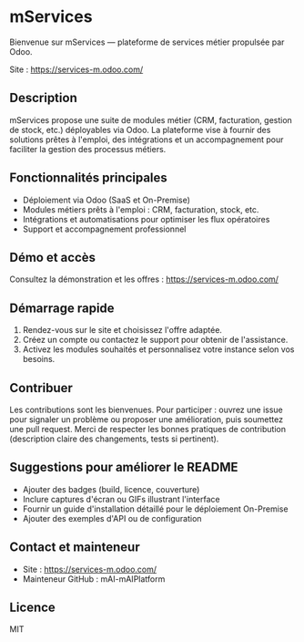 # mServices

Bienvenue sur mServices — plateforme de services métier propulsée par Odoo.

Site : https://services-m.odoo.com/

Description
-----------
mServices propose une suite de modules métier (CRM, facturation, gestion de stock, etc.) déployables via Odoo. La plateforme vise à fournir des solutions prêtes à l'emploi, des intégrations et un accompagnement pour faciliter la gestion des processus métiers.

Fonctionnalités principales
---------------------------
- Déploiement via Odoo (SaaS et On-Premise)  
- Modules métiers prêts à l'emploi : CRM, facturation, stock, etc.  
- Intégrations et automatisations pour optimiser les flux opératoires  
- Support et accompagnement professionnel

Démo et accès
-------------
Consultez la démonstration et les offres : https://services-m.odoo.com/

Démarrage rapide
----------------
1. Rendez-vous sur le site et choisissez l'offre adaptée.  
2. Créez un compte ou contactez le support pour obtenir de l'assistance.  
3. Activez les modules souhaités et personnalisez votre instance selon vos besoins.

Contribuer
----------
Les contributions sont les bienvenues. Pour participer : ouvrez une issue pour signaler un problème ou proposer une amélioration, puis soumettez une pull request. Merci de respecter les bonnes pratiques de contribution (description claire des changements, tests si pertinent).

Suggestions pour améliorer le README
-----------------------------------
- Ajouter des badges (build, licence, couverture)  
- Inclure captures d'écran ou GIFs illustrant l'interface  
- Fournir un guide d'installation détaillé pour le déploiement On-Premise  
- Ajouter des exemples d'API ou de configuration

Contact et mainteneur
---------------------
- Site : https://services-m.odoo.com/  
- Mainteneur GitHub : mAI-mAIPlatform

Licence
-------
MIT